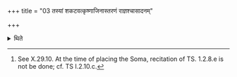 +++
title = "03 तस्यां शकटवत्कृष्णाजिनास्तरणं राज्ञश्चासादनम्"

+++

<details><summary>थिते</summary>

3. On it (the throne) the act of spreading of the black antelope's skin and the placing of the king (Soma) (is to be done) in the same manner as is done in the cart.[^1]   


[^1]: See X.29.10. At the time of placing the Soma, recitation of TS. 1.2.8.e is not be done; cf. TS I.2.10.c.  
</details>
